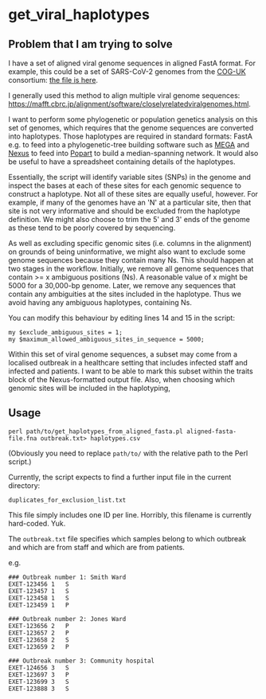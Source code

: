 # get_viral_haplotypes

## Problem that I am trying to solve

I have a set of aligned viral genome sequences in aligned FastA format. For example, this could be a set of SARS-CoV-2 genomes
from the [COG-UK](https://www.cogconsortium.uk/data/) consortium: [the file is here](https://cog-uk.s3.climb.ac.uk/2020-05-08/cog_2020-05-08_alignment.fasta).

I generally used this method to align multiple viral genome sequences: https://mafft.cbrc.jp/alignment/software/closelyrelatedviralgenomes.html.

I want to perform some phylogenetic or population genetics analysis on this set of genomes, which requires that the
genome sequences are converted into haplotypes. Those haplotypes are required in standard formats: FastA e.g. to feed
into a phylogenetic-tree building software such as [MEGA](https://www.megasoftware.net/) and [Nexus](https://doi.org/10.1093/sysbio/46.4.590) to feed into
[Popart](http://popart.otago.ac.nz/index.shtml) to build a median-spanning network.
It would also be useful to have a spreadsheet containing details of the haplotypes.

Essentially, the script will identify variable sites (SNPs) in the genome and inspect the bases at each of these sites for each genomic sequence to construct a haplotype. Not all of these sites are equally useful, however. For example, if many of the genomes have an 'N'
at a particular site, then that site is not very informative and should be excluded from the haplotype definition. We might also choose to trim the 5' and 3' ends of the genome as these tend to be poorly covered by sequencing.

As well as excluding specific genomic sites (i.e. columns in the alignment) on grounds of being uninformative, we 
might also want to exclude some genome sequences because they contain many Ns. 
This should happen at two stages in the workflow. 
Initially, we remove all genome sequences that contain >= x ambiguous positions (Ns). 
A reasonable value of x might be 5000 for a 30,000-bp genome. Later, we remove any 
sequences that contain any ambiguities at the sites included in the haplotype. 
Thus we avoid having any ambiguous haplotypes, containing Ns.

You can modify this behaviour by editing lines 14 and 15 in the script:

```
my $exclude_ambiguous_sites = 1;
my $maximum_allowed_ambiguous_sites_in_sequence = 5000;
```


Within this set of viral genome sequences, a subset may come from a localised outbreak in a healthcare setting
that includes infected staff and infected and patients. I want to be able to mark this subset within the traits block
of the Nexus-formatted output file. Also, when choosing which genomic sites will be included in the haplotyping, 

## Usage

```
perl path/to/get_haplotypes_from_aligned_fasta.pl aligned-fasta-file.fna outbreak.txt> haplotypes.csv
```

(Obviously you need to replace ```path/to/``` with the relative path to the Perl script.)

Currently, the script expects to find a further input file in the current directory:

```
duplicates_for_exclusion_list.txt
```
This file simply includes one ID per line. Horribly, this filename is currently hard-coded. Yuk.

The ```outbreak.txt``` file specifies which samples belong to which outbreak and which are from staff and which are from patients.

e.g.

```
### Outbreak number 1: Smith Ward
EXET-123456	1	S
EXET-123457	1	S
EXET-123458	1	S
EXET-123459	1	P

### Outbreak number 2: Jones Ward
EXET-123656	2	P
EXET-123657	2	P
EXET-123658	2	S
EXET-123659	2	P

### Outbreak number 3: Community hospital
EXET-124656	3	S
EXET-123697	3	P
EXET-123699	3	S
EXET-123888	3	S
```


